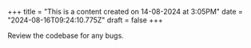 +++
title = "This is a content created on 14-08-2024 at 3:05PM"
date = "2024-08-16T09:24:10.775Z"
draft = false
+++

  Review the codebase for any bugs.
        